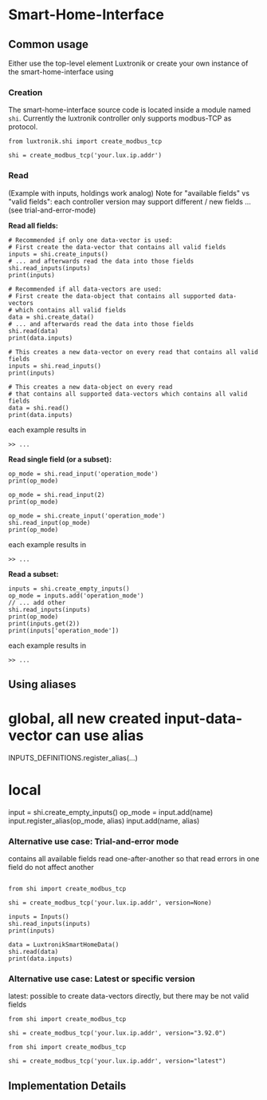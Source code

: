 # Smart-Home-Interface

## Common usage

Either use the top-level element Luxtronik or create your own instance of the smart-home-interface using

### Creation

The smart-home-interface source code is located inside a module named `shi`.
Currently the luxtronik controller only supports modbus-TCP as protocol.

```
from luxtronik.shi import create_modbus_tcp

shi = create_modbus_tcp('your.lux.ip.addr')
```

### Read

 (Example with inputs, holdings work analog)
 Note for "available fields" vs "valid fields":
  each controller version may support different / new fields
  ... (see trial-and-error-mode)

__Read all fields:__
```
# Recommended if only one data-vector is used:
# First create the data-vector that contains all valid fields
inputs = shi.create_inputs()
# ... and afterwards read the data into those fields
shi.read_inputs(inputs)
print(inputs)
```
```
# Recommended if all data-vectors are used:
# First create the data-object that contains all supported data-vectors
# which contains all valid fields
data = shi.create_data()
# ... and afterwards read the data into those fields
shi.read(data)
print(data.inputs)
```
```
# This creates a new data-vector on every read that contains all valid fields
inputs = shi.read_inputs()
print(inputs)
```
```
# This creates a new data-object on every read
# that contains all supported data-vectors which contains all valid fields
data = shi.read()
print(data.inputs)
```
each example results in
```
>> ...
```

__Read single field (or a subset):__
```
op_mode = shi.read_input('operation_mode')
print(op_mode)
```
```
op_mode = shi.read_input(2)
print(op_mode)

```
```
op_mode = shi.create_input('operation_mode')
shi.read_input(op_mode)
print(op_mode)

```

each example results in
```
>> ...
```


__Read a subset:__
```
inputs = shi.create_empty_inputs()
op_mode = inputs.add('operation_mode')
// ... add other
shi.read_inputs(inputs)
print(op_mode)
print(inputs.get(2))
print(inputs['operation_mode'])
```

each example results in
```
>> ...
```



## Using aliases

# global, all new created input-data-vector can use alias
INPUTS_DEFINITIONS.register_alias(...)

# local
input = shi.create_empty_inputs()
op_mode = input.add(name)
input.register_alias(op_mode, alias)
input.add(name, alias)





### Alternative use case: Trial-and-error mode

contains all available fields
read one-after-another so that read errors in one field do not affect another

```

```


```
from shi import create_modbus_tcp

shi = create_modbus_tcp('your.lux.ip.addr', version=None)
```


```
inputs = Inputs()
shi.read_inputs(inputs)
print(inputs)

data = LuxtronikSmartHomeData()
shi.read(data)
print(data.inputs)
```

### Alternative use case: Latest or specific version

latest: possible to create data-vectors directly, but there may be not valid fields

```
from shi import create_modbus_tcp

shi = create_modbus_tcp('your.lux.ip.addr', version="3.92.0")
```
```
from shi import create_modbus_tcp

shi = create_modbus_tcp('your.lux.ip.addr', version="latest")
```

## Implementation Details